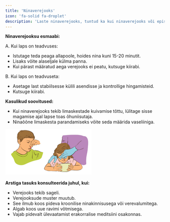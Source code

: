 ```yaml
---
title: 'Ninaverejooks'
icon: 'fa-solid fa-droplet'
description: 'Laste ninaverejooks, tuntud ka kui ninaverejooks või epistaksis, võib olla murettekitav, kuid enamasti on see ohutu ja saab kodus lihtsate meetoditega peatada. Allpool on sisejuhatus selle kohta, kuidas käituda, kui lapsel esineb ninaverejooks:'
---
```


**Ninaverejooksu esmaabi:**

A. Kui laps on teadvuses:
   - Istutage teda peaga allapoole, hoides nina kuni 15-20 minutit.
   - Lisaks võite alaseljale külma panna.
   - Kui pärast määratud aega verejooks ei peatu, kutsuge kiirabi.

B. Kui laps on teadvuseta:
   - Asetage last stabiilsesse külili asendisse ja kontrollige hingamisteid.
   - Kutsuge kiirabi.

**Kasulikud soovitused:**
- Kui ninaverejooks tekib limaskestade kuivamise tõttu, lülitage sisse magamise ajal lapse toas õhuniisutaja. 
- Ninaõõne limaskesta parandamiseks võite seda määrida vaseliiniga.

![Ninaverijooks pild](../../../public/img/269273098-3a54e6f8-5b46-4e1a-bf83-97f8c47cd834.png)

**Arstiga tasuks konsulteerida juhul, kui:**
- Verejooks tekib sageli.
- Verejooksude muster muutub.
- See ilmub koos pideva kroonilise ninakinnisusega või verevalumitega.
- Algab koos uue ravimi võtmisega.
- Vajab pidevalt ülevaatamist erakorralise meditsiini osakonnas.
